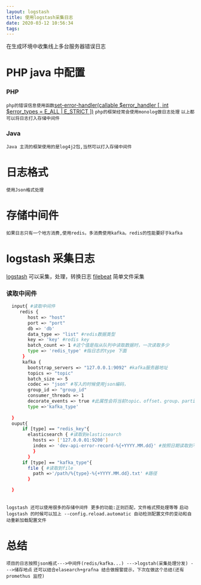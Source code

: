```yaml
---
layout: logstash
title: 使用logstash采集日志
date: 2020-03-12 10:56:34
tags:
---
```

在生成环境中收集线上多台服务器错误日志

# PHP java 中配置

### PHP 

  `php的错误信息使用函数`[set-error-handler(callable $error_handler [, int $error_types = E_ALL | E_STRICT ])](https://www.php.net/manual/zh/function.set-error-handler.php)
  `php的框架经常会使用monolog做日志处理`
  `以上都可以将日志打入存储中间件`

### Java

 `Java 主流的框架使用的是log4j2包,当然可以打入存储中间件`

# 日志格式

 `使用Json格式处理`

# 存储中间件

 `如果日志只有一个地方消费,使用redis。多消费使用kafka。redis的性能要好于kafka`

# logstash 采集日志

[logstash](https://www.elastic.co/cn/products/logstash) 可以采集，处理，转换日志 
[filebeat](https://www.elastic.co/cn/products/filebeat) 简单文件采集

### 读取中间件

``` bash
  input{ #读取中间件
     redis {
        host => "host"
        port => "port"
        db => 'db'
        data_type => "list" #redis数据类型
        key => 'key' #redis key
        batch_count => 1 #这个值是指从队列中读取数据时，一次读取多少
        type => 'redis_type' #指日志的type 下面
      }
      kafka {
        bootstrap_servers => "127.0.0.1:9092" #kafka服务器地址
        topics => "topic"
        batch_size => 5
        codec => "json" #写入的时候使用json编码，
        group_id => "group_id" 
        consumer_threads => 1
        decorate_events => true #此属性会将当前topic、offset、group、partition等信息也带到message中
        type =>'kafka_type'
   
  }
  ouput{
      if [type] == "redis_key"{
        elasticsearch { #读取到elasticsearch
          hosts => ['127.0.0.01:9200']
          index => 'dev-api-error-record-%{+YYYY.MM.dd}' #按照日期读取到不通的index上
          }
        }
      if [type] == "kafka_type"{
        file { #读取到file
          path =>'/path/%{type}-%{+YYYY.MM.dd}.txt' #路径
        }

  }
  
```
`logstash 还可以使用很多的存储中间件 更多的功能:正则匹配，文件格式预处理等等`
`启动logstash 的时候可以加上 --config.reload.automatic 自动检测配置文件的变动和自动重新加载配置文件`
# 总结
`项目的日志按照json格式--->中间件(redis/kafka...) --->logstah(采集处理分发) --->储存地点`
`还可以结合elasearch+grafna 结合做报警提示，下次在做这个总结(还有promethus 监控)`         